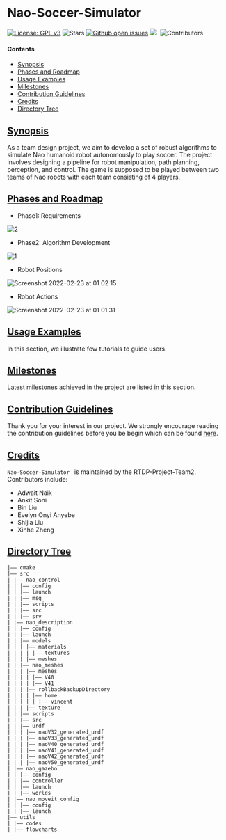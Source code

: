 # Nao-Soccer-Simulator

[![License: GPL v3](https://img.shields.io/badge/License-GPLv3-blue.svg)](https://www.gnu.org/licenses/gpl-3.0)
![Stars](https://img.shields.io/github/stars/Robotics-TDP-Team2/Nao-Soccer-Simulator.svg?style=flat&label=Star&maxAge=86400)
[![Github open issues](https://img.shields.io/github/issues-raw/Robotics-TDP-Team2/Nao-Soccer-Simulator.svg)](https://github.com/Robotics-TDP-Team2/Nao-Soccer-Simulator/issues) 
![](https://img.shields.io/github/repo-size/Robotics-TDP-Team2/Nao-Soccer-Simulator.svg?label=Repo%20size&style=flat-square)&nbsp;
![Contributors](https://img.shields.io/github/contributors/Robotics-TDP-Team2/Nao-Soccer-Simulator.svg?style=flat&label=Contributors&maxAge=86400)

#### Contents
* [Synopsis](#synopsis)
* [Phases and Roadmap](#phases-and-roadmap)
* [Usage Examples](#usage-examples)
* [Milestones](#milestones)
* [Contribution Guidelines](#contribution-guidelines)
* [Credits](#credits)
* [Directory Tree](#directory-tree)

## [Synopsis](#Nao-Soccer-Simulator)

As a team design project, we aim to develop a set of robust algorithms to simulate Nao humanoid robot autonomously to play soccer. The project involves designing a pipeline for robot manipulation, path planning, perception, and control. The game is supposed to be played between two teams of Nao robots with each team consisting of 4 players.

## [Phases and Roadmap](#Nao-Soccer-Simulator)

* Phase1: Requirements

![2](https://user-images.githubusercontent.com/29406906/155030636-ad122c04-d5ef-414e-bb6f-703d3019cc5d.png)

* Phase2: Algorithm Development

![1](https://user-images.githubusercontent.com/29406906/155030644-b1b4ddf2-bff0-45e4-9b40-c730305316b3.png)

* Robot Positions

![Screenshot 2022-02-23 at 01 02 15](https://user-images.githubusercontent.com/29406906/155245779-9cb18ecc-8355-4756-b203-15778066361d.png)

* Robot Actions

![Screenshot 2022-02-23 at 01 01 31](https://user-images.githubusercontent.com/29406906/155245772-b053aff6-fc61-4eda-83d0-4a862ecb071e.png)


## [Usage Examples](#Nao-Soccer-Simulator)

In this section, we illustrate few tutorials to guide users.

## [Milestones](#Nao-Soccer-Simulator)

Latest milestones achieved in the project are listed in this section.

## [Contribution Guidelines](#Nao-Soccer-Simulator)

Thank you for your interest in our project. We strongly encourage reading the contribution guidelines before you be begin which can be found [here](https://github.com/Robotics-TDP-Team2/Nao-Soccer-Simulator/blob/devel/CONTRIBUTION_GUIDELINES.md).

## [Credits](#Nao-Soccer-Simulator)

`Nao-Soccer-Simulator ` is maintained by the RTDP-Project-Team2. Contributors include:

* Adwait Naik
* Ankit Soni
* Bin Liu
* Evelyn Onyi Anyebe
* Shijia Liu
* Xinhe Zheng

## [Directory Tree](#Nao-Soccer-Simulator)

    |–– cmake
    |–– src
    | |–– nao_control
    | | |–– config
    | | |–– launch
    | | |–– msg
    | | |–– scripts
    | | |–– src
    | | |–– srv
    | |–– nao_description
    | | |–– config
    | | |–– launch
    | | |–– models
    | | | |–– materials
    | | | | |–– textures
    | | | |–– meshes
    | | |–– nao_meshes
    | | | |–– meshes
    | | | | |–– V40
    | | | | |–– V41
    | | | |–– rollbackBackupDirectory
    | | | | |–– home
    | | | | | |–– vincent
    | | | |–– texture
    | | |–– scripts
    | | |–– src
    | | |–– urdf
    | | | |–– naoV32_generated_urdf
    | | | |–– naoV33_generated_urdf
    | | | |–– naoV40_generated_urdf
    | | | |–– naoV41_generated_urdf
    | | | |–– naoV42_generated_urdf
    | | | |–– naoV50_generated_urdf
    | |–– nao_gazebo
    | | |–– config
    | | |–– controller
    | | |–– launch
    | | |–– worlds
    | |–– nao_moveit_config
    | | |–– config
    | | |–– launch
    |–– utils
    | |–– codes
    | |–– flowcharts
